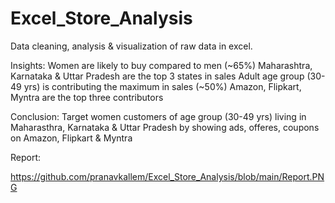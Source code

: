 # Excel_Store_Analysis
Data cleaning, analysis & visualization of raw data in excel.

Insights:
Women are likely to buy compared to men (~65%)
Maharashtra, Karnataka & Uttar Pradesh are the top 3 states in sales
Adult age group (30-49 yrs) is contributing the maximum in sales (~50%)
Amazon, Flipkart, Myntra are the top three contributors

Conclusion:
Target women customers of age group (30-49 yrs) living in Maharasthra, Karnataka & Uttar Pradesh by showing ads, offeres, coupons on Amazon, Flipkart & Myntra

Report:

https://github.com/pranavkallem/Excel_Store_Analysis/blob/main/Report.PNG
